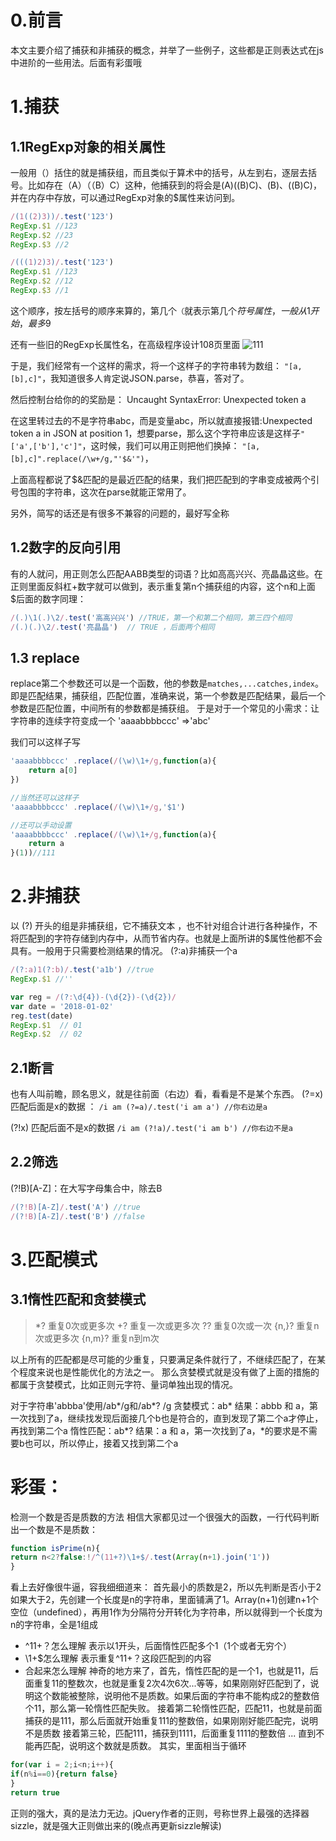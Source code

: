 # 0.前言
本文主要介绍了捕获和非捕获的概念，并举了一些例子，这些都是正则表达式在js中进阶的一些用法。后面有彩蛋哦

# 1.捕获
## 1.1RegExp对象的相关属性
一般用（）括住的就是捕获组，而且类似于算术中的括号，从左到右，逐层去括号。比如存在（A）（（B）C）这种，他捕获到的将会是(A)((B)C)、(B)、((B)C)，并在内存中存放，可以通过RegExp对象的$属性来访问到。
```javascript
/(1((2)3))/.test('123')
RegExp.$1 //123
RegExp.$2 //23
RegExp.$3 //2
```

```javascript
/(((1)2)3)/.test('123')
RegExp.$1 //123
RegExp.$2 //12
RegExp.$3 //1
```
这个顺序，按左括号的顺序来算的，第几个`（`就表示第几个$符号属性，一般从1开始，最多$9

还有一些旧的RegExp长属性名，在高级程序设计108页里面
![111](https://user-gold-cdn.xitu.io/2018/4/24/162f5f07f9b75633?w=816&h=200&f=png&s=51514)

于是，我们经常有一个这样的需求，将一个这样子的字符串转为数组：
`"[a,[b],c]"`，我知道很多人肯定说JSON.parse，恭喜，答对了。

然后控制台给你的的奖励是：
Uncaught SyntaxError: Unexpected token a 

在这里转过去的不是字符串abc，而是变量abc，所以就直接报错:Unexpected token a in JSON at position 1，想要parse，那么这个字符串应该是这样子`"['a',['b'],'c']"`，这时候，我们可以用正则把他们换掉：
`"[a,[b],c]".replace(/\w+/g,"'$&'")`，

上面高程都说了$&匹配的是最近匹配的结果，我们把匹配到的字串变成被两个引号包围的字符串，这次在parse就能正常用了。

另外，简写的话还是有很多不兼容的问题的，最好写全称

## 1.2数字的反向引用
有的人就问，用正则怎么匹配AABB类型的词语？比如高高兴兴、亮晶晶这些。在正则里面反斜杠+数字就可以做到，表示重复第n个捕获组的内容，这个n和上面$后面的数字同理：
```javascript
/(.)\1(.)\2/.test('高高兴兴') //TRUE，第一个和第二个相同，第三四个相同
/(.)(.)\2/.test('亮晶晶')  // TRUE ，后面两个相同
```

## 1.3 replace
replace第二个参数还可以是一个函数，他的参数是`matches,...catches,index`。即是匹配结果，捕获组，匹配位置，准确来说，第一个参数是匹配结果，最后一个参数是匹配位置，中间所有的参数都是捕获组。
于是对于一个常见的小需求：让字符串的连续字符变成一个
'aaaabbbbccc' =>'abc'

我们可以这样子写
```javascript
'aaaabbbbccc' .replace(/(\w)\1+/g,function(a){
    return a[0]
})

//当然还可以这样子
'aaaabbbbccc' .replace(/(\w)\1+/g,'$1')

//还可以手动设置
'aaaabbbbccc' .replace(/(\w)\1+/g,function(a){
    return a
}(1))//111
```
# 2.非捕获
  以 (?) 开头的组是非捕获组，它不捕获文本 ，也不针对组合计进行各种操作，不将匹配到的字符存储到内存中，从而节省内存。也就是上面所讲的$属性他都不会具有。一般用于只需要检测结果的情况。
(?:a)非捕获一个a
```javascript
/(?:a)1(?:b)/.test('a1b') //true
RegExp.$1 //''
```
```javascript
var reg = /(?:\d{4})-(\d{2})-(\d{2})/
var date = '2018-01-02'
reg.test(date) 
RegExp.$1  // 01
RegExp.$2  // 02
```
## 2.1断言
也有人叫前瞻，顾名思义，就是往前面（右边）看，看看是不是某个东西。
(?=x) 匹配后面是x的数据 ：
`/i am (?=a)/.test('i am a') //你右边是a`

(?!x) 匹配后面不是x的数据
`/i am (?!a)/.test('i am b') //你右边不是a`

## 2.2筛选
(?!B)[A-Z]：在大写字母集合中，除去B
```javascript
/(?!B)[A-Z]/.test('A') //true
/(?!B)[A-Z]/.test('B') //false
```
# 3.匹配模式
## 3.1惰性匹配和贪婪模式
>*? 重复0次或更多次
+?  重复一次或更多次
??  重复0次或一次
{n,}? 重复n次或更多次
{n,m}?  重复n到m次

以上所有的匹配都是尽可能的少重复，只要满足条件就行了，不继续匹配了，在某个程度来说也是性能优化的方法之一。
那么贪婪模式就是没有做了上面的措施的都属于贪婪模式，比如正则元字符、量词单独出现的情况。

对于字符串'abbba'使用/ab*/g和/ab*? /g
贪婪模式：ab*       结果：abbb 和 a，第一次找到了a，继续找发现后面接几个b也是符合的，直到发现了第二个a才停止，再找到第二个a
惰性匹配：ab*?    结果：a 和 a，第一次找到了a，*的要求是不需要b也可以，所以停止，接着又找到第二个a

# 彩蛋：
检测一个数是否是质数的方法
相信大家都见过一个很强大的函数，一行代码判断出一个数是不是质数：
```javascript
function isPrime(n){
return n<2?false:!/^(11+?)\1+$/.test(Array(n+1).join('1'))
}
```
看上去好像很牛逼，容我细细道来：
首先最小的质数是2，所以先判断是否小于2
如果大于2，先创建一个长度是n的字符串，里面铺满了1。Array(n+1)创建n+1个空位（undefined），再用1作为分隔符分开转化为字符串，所以就得到一个长度为n的字符串，全是1组成
- ^11+？怎么理解
表示以1开头，后面惰性匹配多个1（1个或者无穷个）
- \1+$怎么理解
表示重复^11+？这段匹配到的内容
- 合起来怎么理解
神奇的地方来了，首先，惰性匹配的是一个1，也就是11，后面重复11的整数次，也就是重复2次4次6次...等等，如果刚刚好匹配到了，说明这个数能被整除，说明他不是质数。如果后面的字符串不能构成2的整数倍个11，那么第一轮惰性匹配失败。
接着第二轮惰性匹配，匹配11，也就是前面捕获的是111，那么后面就开始重复111的整数倍，如果刚刚好能匹配完，说明不是质数
接着第三轮，匹配111，捕获到1111，后面重复1111的整数倍
...
直到不能再匹配，说明这个数就是质数。
其实，里面相当于循环
```javascript
for(var i = 2;i<n;i++){
if(n%i==0){return false}
}
return true
```
正则的强大，真的是法力无边。jQuery作者的正则，号称世界上最强的选择器sizzle，就是强大正则做出来的(晚点再更新sizzle解读)